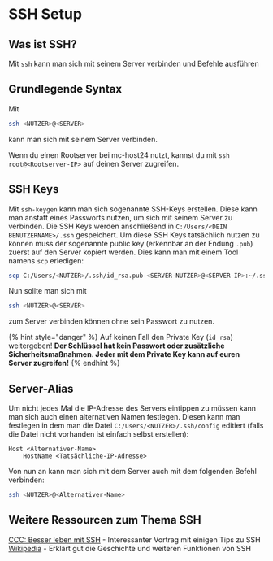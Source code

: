 # SSH Setup

## Was ist SSH?
Mit `ssh` kann man sich mit seinem Server verbinden und Befehle ausführen

## Grundlegende Syntax
Mit
```bash
ssh <NUTZER>@<SERVER>
```
kann man sich mit seinem Server verbinden.

Wenn du einen Rootserver bei mc-host24 nutzt, kannst du mit `ssh root@<Rootserver-IP>` auf deinen Server zugreifen.

## SSH Keys
Mit `ssh-keygen` kann man sich sogenannte SSH-Keys erstellen.
Diese kann man anstatt eines Passworts nutzen, um sich mit seinem Server zu verbinden.
Die SSH Keys werden anschließend in `C:/Users/<DEIN BENUTZERNAME>/.ssh` gespeichert.
Um diese SSH Keys tatsächlich nutzen zu können muss der sogenannte public key (erkennbar an der Endung `.pub`) zuerst auf den Server kopiert werden.
Dies kann man mit einem Tool namens `scp` erledigen:
```bash
scp C:/Users/<NUTZER>/.ssh/id_rsa.pub <SERVER-NUTZER>@<SERVER-IP>:~/.ssh
```
Nun sollte man sich mit
```bash
ssh <NUTZER>@<SERVER>
``` 
zum Server verbinden können ohne sein Passwort zu nutzen.

{% hint style="danger" %}
Auf keinen Fall den Private Key (`id_rsa`) weitergeben! **Der Schlüssel hat kein Passwort oder zusätzliche Sicherheitsmaßnahmen. Jeder mit dem Private Key kann auf euren Server zugreifen!**
{% endhint %}

## Server-Alias
Um nicht jedes Mal die IP-Adresse des Servers eintippen zu müssen kann man sich auch einen alternativen Namen festlegen.
Diesen kann man festlegen in dem man die Datei `C:/Users/<NUTZER>/.ssh/config` editiert (falls die Datei nicht vorhanden ist einfach selbst erstellen):
```
Host <Alternativer-Name>
	HostName <Tatsächliche-IP-Adresse>
```
Von nun an kann man sich mit dem Server auch mit dem folgenden Befehl verbinden:
```bash
ssh <NUTZER>@<Alternativer-Name>
```

## Weitere Ressourcen zum Thema SSH
[CCC: Besser leben mit SSH](https://media.ccc.de/v/gpn20-8-besser-leben-mit-ssh) - Interessanter Vortrag mit einigen Tips zu SSH
[Wikipedia](https://de.wikipedia.org/wiki/Secure_Shell) - Erklärt gut die Geschichte und weiteren Funktionen von SSH
